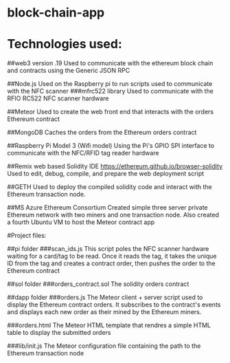 # block-chain-app

# Technologies used:

##web3 version .19
Used to communicate with the ethereum block chain and contracts using the Generic JSON RPC

##Node.js
Used on the Raspberry pi to run scripts used to communicate with the NFC scanner
###mfrc522 library
Used to communicate with the RFIO RC522 NFC scanner hardware

##Meteor
Used to create the web front end that interacts with the orders Ethereum contract

##MongoDB
Caches the orders from the Ethereum orders contract

##Raspberry Pi Model 3 (Wifi model)
Using the Pi's GPIO SPI interface to communicate with the NFC/RFID tag reader hardware

##Remix web based Solidity IDE
https://ethereum.github.io/browser-solidity
Used to edit, debug, compile, and prepare the web deployment script

##GETH
Used to deploy the compiled solidity code and interact with the Ethereum transaction node.

##MS Azure Ethereum Consortium
Created simple three server private Ethereum network with two miners and one transaction node.  Also created a fourth Ubuntu VM to host the Meteor contract app

#Project files:

##pi folder
###scan_ids.js
This script poles the NFC scanner hardware waiting for a card/tag to be read.  Once it reads the tag, it takes the unique ID from the tag and creates a contract order, then
pushes the order to the Ethereum contract

##sol folder
###orders_contract.sol
The solidity orders contract

##dapp folder
###orders.js
The Meteor client + server script used to display the Ethereum contract orders.  It subscribes to the contract's events and displays each new order as their mined by the Ethereum miners.

###orders.html
The Meteor HTML template that rendres a simple HTML table to display the submitted orders

###lib/init.js
The Meteor configuration file containing the path to the Ethereum transaction node